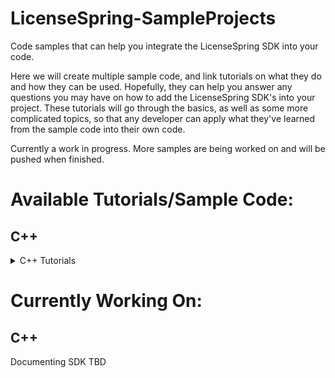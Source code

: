 # LicenseSpring-SampleProjects
Code samples that can help you integrate the LicenseSpring SDK into your code. 

Here we will create multiple sample code, and link tutorials on what they do and how they can be used. Hopefully, they can help you answer any questions you may have on how to add the LicenseSpring SDK's into your project. These tutorials will go through the basics, as well as some more complicated topics, so that any developer can apply what they've learned from the sample code into their own code.

Currently a work in progress. More samples are being worked on and will be pushed when finished. 

# Available Tutorials/Sample Code:
## C++

<details> 
<summary>C++ Tutorials</summary>
<br> C++ Tutorial: Basic getting up and running with the SDK - Code <a href="/C++/chatbot.cpp">Here</a>
<br> C++ Tutorial: Create simple mechanism for end users to "log in" to your application - Code <a href="/C++/login.cpp">Here</a>
<br> C++ Tutorial: Offline Licenses - Code <a href="/C++/offline.cpp">Here</a>
<br> C++ Tutorial: Working with Custom Fields and Device Variables - Code <a href="/C++/cf_dv.cpp">Here</a>
<br> C++ Tutorial: Working with Trial Licenses - Code <a href="/C++/trial.cpp">Here</a>
<br> C++ Tutorial: Storing and Collecting Device Information Back to LicenseSpring (This tutorial has no sample code)
<br> C++ Tutorial: Working with Consumption-based Licenses - Code <a href="/C++/consumption.cpp">Here</a>
<br> C++ Tutorial: How to turn on and use logging (This tutorial has no sample code)
<br> C++ Tutorial: Working with Feature Licenses - Code <a href="/C++/features.cpp">Here</a>
<br> C++ Tutorial: Handling Product Versioning within LicenseSpring - Code <a href="/C++/version.cpp">Here</a>
<br> C++ Tutorial: Setting up concurrency with Floating Cloud - Code <a href="/C++/floating_cloud.cpp">Here</a>
</details>

# Currently Working On:
## C++

Documenting SDK
TBD



